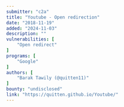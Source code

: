 ```yaml
---
submitter: "c2a"
title: "Youtube - Open redirection"
date: "2018-11-19"
added: "2024-11-03"
description: ""
vulnerabilities: [
    "Open redirect"
]
programs: [
    "Google"
]
authors: [
    "Barak Tawily (@quitten11)"
]
bounty: "undisclosed"
link: "https://quitten.github.io/Youtube/"
---
```




